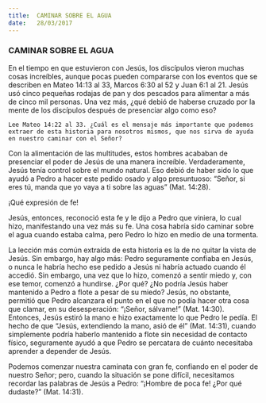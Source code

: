 ```yaml
---
title:  CAMINAR SOBRE EL AGUA
date:   28/03/2017
---
```


### CAMINAR SOBRE EL AGUA

En el tiempo en que estuvieron con Jesús, los discípulos vieron muchas cosas increíbles, aunque pocas pueden compararse con los eventos que se describen en Mateo 14:13 al 33, Marcos 6:30 al 52 y Juan 6:1 al 21. Jesús usó cinco pequeñas rodajas de pan y dos pescados para alimentar a más de cinco mil personas. Una vez más, ¿qué debió de haberse cruzado por la mente de los discípulos después de presenciar algo como eso? 

`Lee Mateo 14:22 al 33. ¿Cuál es el mensaje más importante que podemos extraer de esta historia para nosotros mismos, que nos sirva de ayuda en nuestro caminar con el Señor?`

Con la alimentación de las multitudes, estos hombres acababan de presenciar el poder de Jesús de una manera increíble. Verdaderamente, Jesús tenía control sobre el mundo natural. Eso debió de haber sido lo que ayudó a Pedro a hacer este pedido osado y algo presuntuoso: “Señor, si eres tú, manda que yo vaya a ti sobre las aguas” (Mat. 14:28). 

¡Qué expresión de fe!

Jesús, entonces, reconoció esta fe y le dijo a Pedro que viniera, lo cual hizo, manifestando una vez más su fe. Una cosa habría sido caminar sobre el agua cuando estaba calma, pero Pedro lo hizo en medio de una tormenta. 

La lección más común extraída de esta historia es la de no quitar la vista de Jesús. Sin embargo, hay algo más: Pedro seguramente confiaba en Jesús, o nunca le habría hecho ese pedido a Jesús ni habría actuado cuando él accedió. Sin embargo, una vez que lo hizo, comenzó a sentir miedo y, con ese temor, comenzó a hundirse. ¿Por qué? ¿No podría Jesús haber mantenido a Pedro a flote a pesar de su miedo? Jesús, no obstante, permitió que Pedro alcanzara el punto en el que no podía hacer otra cosa que clamar, en su desesperación: “¡Señor, sálvame!” (Mat. 14:30). Entonces, Jesús estiró la mano e hizo exactamente lo que Pedro le pedía. El hecho de que “Jesús, extendiendo la mano, asió de él” (Mat. 14:31), cuando simplemente podría haberlo mantenido a flote sin necesidad de contacto físico, seguramente ayudó a que Pedro se percatara de cuánto necesitaba aprender a depender de Jesús. 

Podemos comenzar nuestra caminata con gran fe, confiando en el poder de nuestro Señor; pero, cuando la situación se pone difícil, necesitamos recordar las palabras de Jesús a Pedro: “¡Hombre de poca fe! ¿Por qué dudaste?” (Mat. 14:31).
